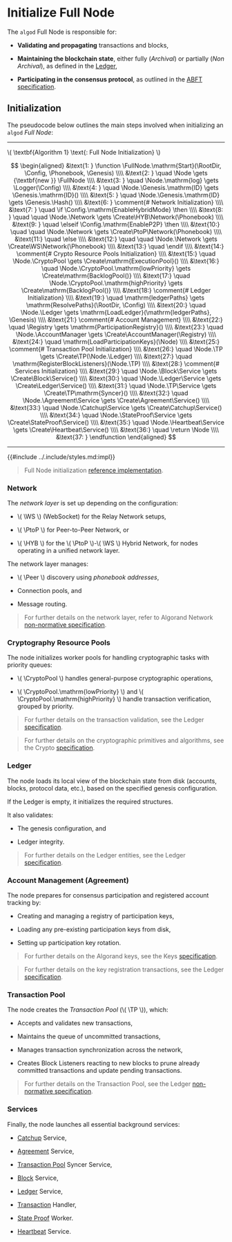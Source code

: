 $$
\newcommand \function {\textbf{function }}
\newcommand \return {\textbf{return }}
\newcommand \endfunction {\textbf{end function}}
\newcommand \if {\textbf{if }}
\newcommand \elseif {\textbf{elseif }}
\newcommand \else {\textbf{else}}
\newcommand \then {\textbf{ then}}
\newcommand \endif {\textbf{end if}}
\newcommand \comment {\qquad \small \textsf}
\newcommand \RootDir {\mathrm{rootDir}}
\newcommand \Config {\mathrm{nodeConfig}}
\newcommand \Phonebook {\mathrm{phonebookAddrs}}
\newcommand \Genesis {\mathrm{genesisBlock}}
\newcommand \Node {\mathrm{node}}
\newcommand \FullNode {\mathrm{FullNode}}
\newcommand \Logger {\mathrm{Logger}}
\newcommand \Hash {\mathrm{Hash}}
\newcommand \Network {\mathrm{Network}}
\newcommand \WS {\mathrm{WS}}
\newcommand \PtoP {\mathrm{P2P}}
\newcommand \HYB {\mathrm{HYB}}
\newcommand \Peer {\mathrm{Peer}}
\newcommand \CryptoPool {\mathrm{CryptoPool}}
\newcommand \Registry {\mathrm{Registry}}
\newcommand \Ledger {\mathrm{Ledger}}
\newcommand \Block {\mathrm{Block}}
\newcommand \Agreement {\mathrm{Agreement}}
\newcommand \AccountManager {\mathrm{AccountManager}}
\newcommand \StateProof {\mathrm{StateProof}}
\newcommand \Heartbeat {\mathrm{Heartbeat}}
\newcommand \TP {\mathrm{TxPool}}
\newcommand \Catchup {\mathrm{Catchup}}
\newcommand \Service {\mathrm{Service}}
\newcommand \Create {\mathrm{Create}}
$$

# Initialize Full Node

The `algod` Full Node is responsible for:

- **Validating and propagating** transactions and blocks,

- **Maintaining the blockchain state**, either fully (_Archival_) or partially (_Non Archival_),
as defined in the [Ledger](../ledger/ledger-overview.md),

- **Participating in the consensus protocol**, as outlined in the [ABFT specification](../abft/abft-overview.md).

## Initialization

The pseudocode below outlines the main steps involved when initializing an `algod`
_Full Node_:

---

\\( \textbf{Algorithm 1} \text{: Full Node Initialization} \\)

$$
\begin{aligned}
&\text{1: } \function \FullNode.\mathrm{Start}(\RootDir, \Config, \Phonebook, \Genesis) \\\\
&\text{2: } \quad \Node \gets {\textbf{new }} \FullNode \\\\
&\text{3: } \quad \Node.\mathrm{log} \gets \Logger(\Config) \\\\
&\text{4: } \quad \Node.\Genesis.\mathrm{ID} \gets \Genesis.\mathrm{ID}() \\\\
&\text{5: } \quad \Node.\Genesis.\mathrm{ID} \gets \Genesis.\Hash() \\\\
&\text{6: } \comment{# Network Initialization} \\\\
&\text{7: } \quad \if \Config.\mathrm{EnableHybridMode} \then \\\\
&\text{8: } \quad \quad \Node.\Network \gets \Create\HYB\Network(\Phonebook) \\\\
&\text{9: } \quad \elseif \Config.\mathrm{EnableP2P} \then \\\\
&\text{10:} \quad \quad \Node.\Network \gets \Create\PtoP\Network(\Phonebook) \\\\
&\text{11:} \quad \else \\\\
&\text{12:} \quad \quad \Node.\Network \gets \Create\WS\Network(\Phonebook) \\\\
&\text{13:} \quad \endif \\\\
&\text{14:} \comment{# Crypto Resource Pools Initialization} \\\\
&\text{15:} \quad \Node.\CryptoPool \gets \Create\mathrm{ExecutionPool}() \\\\
&\text{16:} \quad \Node.\CryptoPool.\mathrm{lowPriority} \gets \Create\mathrm{BacklogPool()} \\\\
&\text{17:} \quad \Node.\CryptoPool.\mathrm{highPriority} \gets \Create\mathrm{BacklogPool()} \\\\
&\text{18:} \comment{# Ledger Initialization} \\\\
&\text{19:} \quad \mathrm{ledgerPaths} \gets \mathrm{ResolvePaths}(\RootDir, \Config) \\\\
&\text{20:} \quad \Node.\Ledger \gets \mathrm{LoadLedger}(\mathrm{ledgerPaths}, \Genesis) \\\\
&\text{21:} \comment{# Account Management} \\\\
&\text{22:} \quad \Registry \gets \mathrm{ParticipationRegistry}() \\\\
&\text{23:} \quad \Node.\AccountManager \gets \Create\AccountManager(\Registry) \\\\
&\text{24:} \quad \mathrm{LoadParticipationKeys}(\Node) \\\\
&\text{25:} \comment{# Transaction Pool Initialization} \\\\
&\text{26:} \quad \Node.\TP \gets \Create\TP(\Node.\Ledger) \\\\
&\text{27:} \quad \mathrm{RegisterBlockListeners}(\Node.\TP) \\\\
&\text{28:} \comment{# Services Initialization} \\\\
&\text{29:} \quad \Node.\Block\Service \gets \Create\Block\Service() \\\\
&\text{30:} \quad \Node.\Ledger\Service \gets \Create\Ledger\Service() \\\\
&\text{31:} \quad \Node.\TP\Service \gets \Create\TP\mathrm{Syncer}() \\\\
&\text{32:} \quad \Node.\Agreement\Service \gets \Create\Agreement\Service() \\\\
&\text{33:} \quad \Node.\Catchup\Service \gets \Create\Catchup\Service() \\\\
&\text{34:} \quad \Node.\StateProof\Service \gets \Create\StateProof\Service() \\\\
&\text{35:} \quad \Node.\Heartbeat\Service \gets \Create\Heartbeat\Service() \\\\
&\text{36:} \quad \return \Node \\\\
&\text{37: } \endfunction
\end{aligned}
$$

---

{{#include ../.include/styles.md:impl}}
> Full Node initialization [reference implementation](https://github.com/algorand/go-algorand/blob/e60d3ddd1d63e60f32bda6935554b34fdb0e1515/node/node.go#L184-L347).

### Network

The _network layer_ is set up depending on the configuration:

- \\( \WS \\) (WebSocket) for the Relay Network setups,

- \\( \PtoP \\) for Peer-to-Peer Network, or

- \\( \HYB \\) for the \\( \PtoP \\)-\\( \WS \\) Hybrid Network, for nodes operating
in a unified network layer.

The network layer manages:

- \\( \Peer \\) discovery using _phonebook addresses_,

- Connection pools, and

- Message routing.

> For further details on the network layer, refer to Algorand Network [non-normative specification](../network/network-overview.md).

### Cryptography Resource Pools

The node initializes worker pools for handling cryptographic tasks with priority
queues:

- \\( \CryptoPool \\) handles general-purpose cryptographic operations,

- \\( \CryptoPool.\mathrm{lowPriority} \\) and \\( \CryptoPool.\mathrm{highPriority} \\)
handle transaction verification, grouped by priority.

> For further details on the transaction validation, see the Ledger [specification](../ledger/ledger-overview.md).

> For further details on the cryptographic primitives and algorithms, see the Crypto [specification](../crypto/crypto-overview.md).

### Ledger

The node loads its local view of the blockchain state from disk (accounts, blocks, protocol data, etc.),
based on the specified genesis configuration.

If the Ledger is empty, it initializes the required structures.

It also validates:

- The genesis configuration, and

- Ledger integrity.

> For further details on the Ledger entities, see the Ledger [specification](../ledger/ledger-overview.md).

### Account Management (Agreement)

The node prepares for consensus participation and registered account tracking by:

- Creating and managing a registry of participation keys,

- Loading any pre-existing participation keys from disk,

- Setting up participation key rotation.

> For further details on the Algorand keys, see the Keys [specification](../keys/keys-overview.md).

> For further details on the key registration transactions, see the Ledger [specification](../ledger/ledger-overview.md).

### Transaction Pool

The node creates the _Transaction Pool_ (\\( \TP \\)), which:

- Accepts and validates new transactions,

- Maintains the queue of uncommitted transactions,

- Manages transaction synchronization across the network,

- Creates Block Listeners reacting to new blocks to prune already committed transactions
and update pending transactions.

> For further details on the Transaction Pool, see the Ledger [non-normative specification](../ledger/ledger-nn-txpool.md).

### Services

Finally, the node launches all essential background services:

<!-- TODO: Fix links once all chapters are finalized -->

- [Catchup](#node-catchup) Service,

- [Agreement](abft.md) Service,

- [Transaction Pool](ledger-overview.md#transaction-pool) Syncer Service,

- [Block](ledger.md#blocks) Service,

- [Ledger](ledger.md) Service,

- [Transaction](ledger.md#transactions) Handler,

- [State Proof](crypto.md#state-proofs) Worker.

- [Heartbeat](ledger.md#heartbeat-transaction) Service.